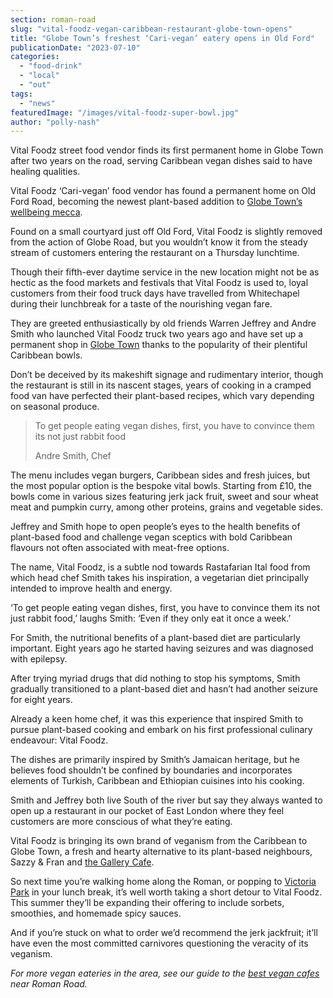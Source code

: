 ```yaml
---
section: roman-road
slug: "vital-foodz-vegan-caribbean-restaurant-globe-town-opens"
title: "Globe Town’s freshest ‘Cari-vegan’ eatery opens in Old Ford"
publicationDate: "2023-07-10"
categories: 
  - "food-drink"
  - "local"
  - "out"
tags: 
  - "news"
featuredImage: "/images/vital-foodz-super-bowl.jpg"
author: "polly-nash"
---
```


Vital Foodz street food vendor finds its first permanent home in Globe Town after two years on the road, serving Caribbean vegan dishes said to have healing qualities.

Vital Foodz ‘Cari-vegan’ food vendor has found a permanent home on Old Ford Road, becoming the newest plant-based addition to [Globe Town’s wellbeing mecca](https://romanroadlondon.com/globe-town-area-guide/). 

Found on a small courtyard just off Old Ford, Vital Foodz is slightly removed from the action of Globe Road, but you wouldn’t know it from the steady stream of customers entering the restaurant on a Thursday lunchtime.

Though their fifth-ever daytime service in the new location might not be as hectic as the food markets and festivals that Vital Foodz is used to, loyal customers from their food truck days have travelled from Whitechapel during their lunchbreak for a taste of the nourishing vegan fare. 

They are greeted enthusiastically by old friends Warren Jeffrey and Andre Smith who launched Vital Foodz truck two years ago and have set up a permanent shop in [Globe Town](https://romanroadlondon.com/public-art-tour-bow-globe-town/) thanks to the popularity of their plentiful Caribbean bowls. 

Don’t be deceived by its makeshift signage and rudimentary interior, though the restaurant is still in its nascent stages, years of cooking in a cramped food van have perfected their plant-based recipes, which vary depending on seasonal produce. 

> To get people eating vegan dishes, first, you have to convince them its not just rabbit food
> 
> Andre Smith, Chef

The menu includes vegan burgers, Caribbean sides and fresh juices, but the most popular option is the bespoke vital bowls. Starting from £10, the bowls come in various sizes featuring jerk jack fruit, sweet and sour wheat meat and pumpkin curry, among other proteins, grains and vegetable sides. 

Jeffrey and Smith hope to open people’s eyes to the health benefits of plant-based food and challenge vegan sceptics with bold Caribbean flavours not often associated with meat-free options. 

The name, Vital Foodz, is a subtle nod towards Rastafarian Ital food from which head chef Smith takes his inspiration, a vegetarian diet principally intended to improve health and energy. 

‘To get people eating vegan dishes, first, you have to convince them its not just rabbit food,’ laughs Smith: ‘Even if they only eat it once a week.’ 

For Smith, the nutritional benefits of a plant-based diet are particularly important. Eight years ago he started having seizures and was diagnosed with epilepsy. 

After trying myriad drugs that did nothing to stop his symptoms, Smith gradually transitioned to a plant-based diet and hasn’t had another seizure for eight years. 

Already a keen home chef, it was this experience that inspired Smith to pursue plant-based cooking and embark on his first professional culinary endeavour: Vital Foodz. 

The dishes are primarily inspired by Smith’s Jamaican heritage, but he believes food shouldn’t be confined by boundaries and incorporates elements of Turkish, Caribbean and Ethiopian cuisines into his cooking. 

Smith and Jeffrey both live South of the river but say they always wanted to open up a restaurant in our pocket of East London where they feel customers are more conscious of what they’re eating. 

Vital Foodz is bringing its own brand of veganism from the Caribbean to Globe Town, a fresh and hearty alternative to its plant-based neighbours, Sazzy & Fran and [the Gallery Cafe](https://romanroadlondon.com/gallery-cafe-bethnal-green-vegan-food-review/). 

So next time you’re walking home along the Roman, or popping to [Victoria Park](https://romanroadlondon.com/victoria-park-east-london-bow/) in your lunch break, it’s well worth taking a short detour to Vital Foodz. This summer they’ll be expanding their offering to include sorbets, smoothies, and homemade spicy sauces. 

And if you’re stuck on what to order we’d recommend the jerk jackfruit; it’ll have even the most committed carnivores questioning the veracity of its veganism. 

_For more vegan eateries in the area, see our guide to the [best vegan cafes](https://romanroadlondon.com/best-local-vegan-vegetarian-cafes-shops/) near Roman Road._


